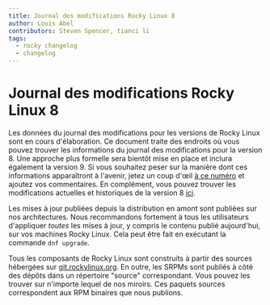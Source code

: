 ```yaml
---
title: Journal des modifications Rocky Linux 8
author: Louis Abel
contributors: Steven Spencer, tianci li
tags:
  - rocky changelog
  - changelog
---
```


# Journal des modifications Rocky Linux 8

Les données du journal des modifications pour les versions de Rocky Linux sont en cours d'élaboration. Ce document traite des endroits où vous pouvez trouver les informations du journal des modifications pour la version 8. Une approche plus formelle sera bientôt mise en place et inclura également la version 9. Si vous souhaitez peser sur la manière dont ces informations apparaîtront à l'avenir, jetez un coup d'œil [à ce numéro](https://github.com/rocky-linux/peridot/issues/9) et ajoutez vos commentaires. En complément, vous pouvez trouver les modifications actuelles et historiques de la version 8 [ici](https://errata.build.resf.org/).

Les mises à jour publiées depuis la distribution en amont sont publiées sur nos architectures. Nous recommandons fortement à tous les utilisateurs d'appliquer _toutes_ les mises à jour, y compris le contenu publié aujourd'hui, sur vos machines Rocky Linux. Cela peut être fait en exécutant la commande `dnf upgrade`.

Tous les composants de Rocky Linux sont construits à partir des sources hébergées sur [git.rockylinux.org](https://git.rockylinux.org). En outre, les SRPMs sont publiés à côté des dépôts dans un répertoire "source" correspondant. Vous pouvez les trouver sur n'importe lequel de nos miroirs. Ces paquets sources correspondent aux RPM binaires que nous publions.
